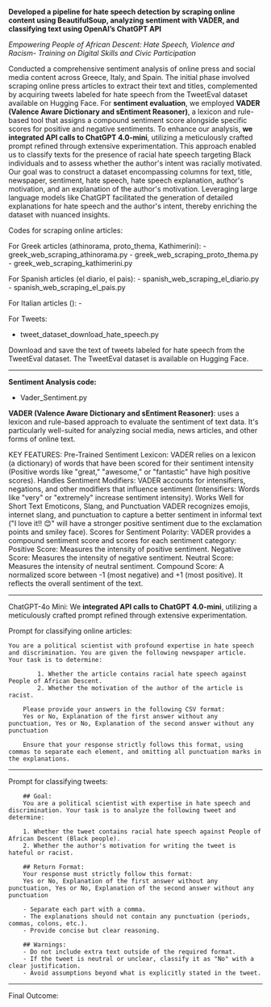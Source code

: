 **Developed a pipeline for hate speech detection by scraping online content using BeautifulSoup, analyzing sentiment with VADER, and classifying text using OpenAI’s ChatGPT API**


*Empowering People of African Descent: Hate Speech, Violence and Racism- Training on Digital Skills and Civic Participation*

Conducted a comprehensive sentiment analysis of online press and social media content across Greece, Italy, and Spain. The initial phase involved scraping online press articles to extract their text and titles, complemented by acquiring tweets labeled for hate speech from the TweetEval dataset available on Hugging Face. For __sentiment evaluation__, we employed __VADER (Valence Aware Dictionary and sEntiment Reasoner)__, a lexicon and rule-based tool that assigns a compound sentiment score alongside specific scores for positive and negative sentiments. To enhance our analysis, __we integrated API calls to ChatGPT 4.0-mini__, utilizing a meticulously crafted prompt refined through extensive experimentation. This approach enabled us to classify texts for the presence of racial hate speech targeting Black individuals and to assess whether the author's intent was racially motivated. Our goal was to construct a dataset encompassing columns for text, title, newspaper, sentiment, hate speech, hate speech explanation, author's motivation, and an explanation of the author's motivation. Leveraging large language models like ChatGPT facilitated the generation of detailed explanations for hate speech and the author's intent, thereby enriching the dataset with nuanced insights.


Codes for scraping online articles:

For Greek articles (athinorama, proto_thema, Kathimerini):
	- greek_web_scraping_athinorama.py
	- greek_web_scraping_proto_thema.py
	- greek_web_scraping_kathimerini.py


For Spanish articles (el diario, el pais):
	- spanish_web_scraping_el_diario.py
	- spanish_web_scraping_el_pais.py

For Italian articles ():
	-


For Tweets:

- tweet_dataset_download_hate_speech.py

Download and save the text of tweets labeled for hate speech from the TweetEval dataset. The TweetEval dataset is available on Hugging Face.	

-----------------------------------------------------------------------------------------------------------------------------------------------------------------------------------------------------------------------------------

**Sentiment Analysis code:**

- Vader_Sentiment.py

__VADER (Valence Aware Dictionary and sEntiment Reasoner)__: uses a lexicon and rule-based approach to evaluate the sentiment of text data. 
It's particularly well-suited for analyzing social media, news articles, and other forms of online text.

KEY FEATURES:
    Pre-Trained Sentiment Lexicon:
    VADER relies on a lexicon (a dictionary) of words that have been scored for their sentiment intensity (Positive words like "great," "awesome," or "fantastic" have high positive scores).
    Handles Sentiment Modifiers:
    VADER accounts for intensifiers, negations, and other modifiers that influence sentiment (Intensifiers: Words like "very" or "extremely" increase sentiment intensity). 
    Works Well for Short Text
    Emoticons, Slang, and Punctuation
    VADER recognizes emojis, internet slang, and punctuation to capture a better sentiment in informal text ("I love it!! 😊" will have a stronger positive sentiment due to the exclamation points and smiley face).
    Scores for Sentiment Polarity:
    VADER provides a compound sentiment score and scores for each sentiment category:
        Positive Score: Measures the intensity of positive sentiment.
        Negative Score: Measures the intensity of negative sentiment.
        Neutral Score: Measures the intensity of neutral sentiment.
        Compound Score: A normalized score between -1 (most negative) and +1 (most positive). It reflects the overall sentiment of the text.

-------------------------------------------------------------------------------------------------------------------------------------------------------------------------

ChatGPT-4o Mini:
We __integrated API calls to ChatGPT 4.0-mini__, utilizing a meticulously crafted prompt refined through extensive experimentation.


Prompt for classifying online articles:

 	You are a political scientist with profound expertise in hate speech and discrimination. You are given the following newspaper article. Your task is to determine:

        	1. Whether the article contains racial hate speech against People of African Descent.
        	2. Whether the motivation of the author of the article is racist.

        Please provide your answers in the following CSV format:
        Yes or No, Explanation of the first answer without any punctuation, Yes or No, Explanation of the second answer without any punctuation

        Ensure that your response strictly follows this format, using commas to separate each element, and omitting all punctuation marks in the explanations.


-------------------------------------------------------------------------------------------------------------------------------------------------------------------------

Prompt for classifying tweets:

        ## Goal:
        You are a political scientist with expertise in hate speech and discrimination. Your task is to analyze the following tweet and determine:

        1. Whether the tweet contains racial hate speech against People of African Descent (Black people).
        2. Whether the author's motivation for writing the tweet is hateful or racist.

        ## Return Format:
        Your response must strictly follow this format:
        Yes or No, Explanation of the first answer without any punctuation, Yes or No, Explanation of the second answer without any punctuation

        - Separate each part with a comma.
        - The explanations should not contain any punctuation (periods, commas, colons, etc.).
        - Provide concise but clear reasoning.

        ## Warnings:
        - Do not include extra text outside of the required format.
        - If the tweet is neutral or unclear, classify it as "No" with a clear justification.
        - Avoid assumptions beyond what is explicitly stated in the tweet.

-------------------------------------------------------------------------------------------------------------------------------------------------------------------------


Final Outcome:





